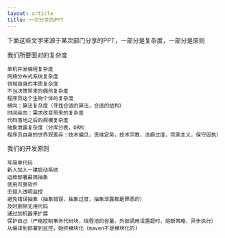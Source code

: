 ```yaml
---
layout: article
title: 一次分享的PPT
---
```

下面这些文字来源于某次部门分享的PPT，一部分是复杂度，一部分是原则

我们所要面对的复杂度

```
单机并发编程复杂度
网络分布式系统复杂度
领域自身的本质复杂度
不当决策带来的偶然复杂度
程序员这个生物个体的复杂度
横向：算法复杂度（寻找合适的算法，合适的结构）
时间纵向：需求改变带来的复杂度
代码落地之后的规模复杂度
抽象泄露复杂度（分库分表，ORM）
程序员自身的世界观差异：技术偏见，思维定势，技术宗教，洁癖过度，完美主义，保守固执）

```

我们的开发原则

```
写简单代码
新人加入一建启动系统
运维部署最简抽象
使用可靠软件
无侵入透明监控
避免错误抽象（抽象错误，抽象过度，抽象泄露都是罪恶的）
及时删除无用代码
通过加机器来扩展
保护自己（严格控制事务代码块，线程池的容量，外部调用设置超时，熔断策略，异步执行）
从编译到部署到监控，始终模块化（maven不是模块化的)

```